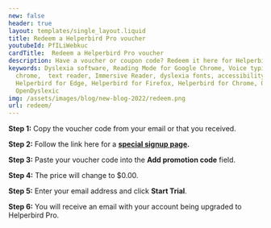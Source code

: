 ```yaml
---
new: false
header: true
layout: templates/single_layout.liquid
title: Redeem a Helperbird Pro voucher
youtubeId: PfILiWebkuc
cardTitle:  Redeem a Helperbird Pro voucher
description: Have a voucher or coupon code? Redeem it here for Helperbird Pro.
keywords: Dyslexia software, Reading Mode for Google Chrome, Voice typing for chrome, Text to speech for
  chrome,  text reader, Immersive Reader, dyslexia fonts, accessibility software, dyslexia software,
  Helperbird for Edge, Helperbird for Firefox, Helperbird for Chrome, Opendyslexic for Chrome,
  OpenDyslexic
img: /assets/images/blog/new-blog-2022/redeem.png
url: redeem/
---
```




**Step 1:** Copy the voucher code from your email or that you received.

**Step 2:** Follow the link here for a **[special signup page](https://payments.coffeeandfun.com/b/8wM01ZbakbT6e5y5kO).**

**Step 3:** Paste your voucher code into the **Add promotion code** field.

**Step 4:**  The price will change to $0.00.

**Step 5:**  Enter your email address and click **Start Trial**.

**Step 6:**  You will receive an email with your account being upgraded to Helperbird Pro.
